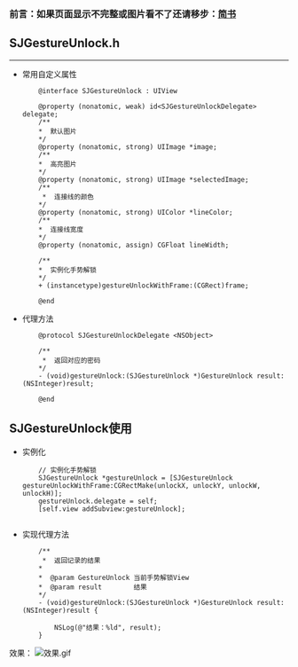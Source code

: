 ### 前言：如果页面显示不完整或图片看不了还请移步：[简书](http://www.jianshu.com/p/3e31baf7f681)

## SJGestureUnlock.h

---
- 常用自定义属性

	```
		@interface SJGestureUnlock : UIView

		@property (nonatomic, weak) id<SJGestureUnlockDelegate> delegate;
		/**
 		*  默认图片
 		*/
		@property (nonatomic, strong) UIImage *image;
		/**
		*  高亮图片
 		*/
		@property (nonatomic, strong) UIImage *selectedImage;
		/**
		 *  连接线的颜色
 		*/
		@property (nonatomic, strong) UIColor *lineColor;
		/**
 		*  连接线宽度
 		*/
		@property (nonatomic, assign) CGFloat lineWidth;

		/**
 		*  实例化手势解锁
 		*/
		+ (instancetype)gestureUnlockWithFrame:(CGRect)frame;

		@end

	```

- 代理方法

	```
		@protocol SJGestureUnlockDelegate <NSObject>

		/**
		 *  返回对应的密码
 		*/
		- (void)gestureUnlock:(SJGestureUnlock *)GestureUnlock result:(NSInteger)result;

		@end

	```

## SJGestureUnlock使用
- 实例化

	```
		// 实例化手势解锁
		SJGestureUnlock *gestureUnlock = [SJGestureUnlock gestureUnlockWithFrame:CGRectMake(unlockX, unlockY, unlockW, unlockH)];
		gestureUnlock.delegate = self;
		[self.view addSubview:gestureUnlock];
		
	```
- 实现代理方法

	```
		/**
		 *  返回记录的结果
 		*
 		*  @param GestureUnlock 当前手势解锁View
 		*  @param result        结果
 		*/
		- (void)gestureUnlock:(SJGestureUnlock *)GestureUnlock result:(NSInteger)result {

    		NSLog(@"结果：%ld", result);
		}

	```

效果：
![效果.gif](http://upload-images.jianshu.io/upload_images/1923109-266ff6f192956cab.gif?imageMogr2/auto-orient/strip)
